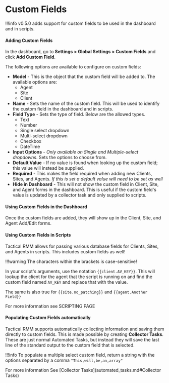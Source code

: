 # Custom Fields

!!!info 
    v0.5.0 adds support for custom fields to be used in the dashboard and in scripts.

#### Adding Custom Fields

In the dashboard, go to **Settings > Global Settings > Custom Fields** and click **Add Custom Field**.

The following options are available to configure on custom fields:

- **Model** - This is the object that the custom field will be added to. The available options are:
    - Agent
    - Site
    - Client
- **Name** - Sets the name of the custom field. This will be used to identify the custom field in the dashboard and in scripts.
- **Field Type** - Sets the type of field. Below are the allowed types.
    - Text
    - Number
    - Single select dropdown
    - Multi-select dropdown
    - Checkbox
    - DateTime
- **Input Options** - *Only available on Single and Multiple-select dropdowns*. Sets the options to choose from.
- **Default Value** - If no value is found when looking up the custom field; this value will instead be supplied.
- **Required** - This makes the field required when adding new Clients, Sites, and Agents. *If this is set a default value will need to be set as well*
- **Hide in Dashboard** - This will not show the custom field in Client, Site, and Agent forms in the dashboard. This is useful if the custom field's value is updated by a collector task and only supplied to scripts.

#### Using Custom Fields in the Dashboard

Once the custom fields are added, they will show up in the Client, Site, and Agent Add/Edit forms.

#### Using Custom Fields in Scripts

Tactical RMM allows for passing various database fields for Clients, Sites, and Agents in scripts. This includes custom fields as well! 

!!!warning
    The characters within the brackets is case-sensitive!

In your script's arguments, use the notation `{{client.AV_KEY}}`. This will lookup the client for the agent that the script is running on and find the custom field named `AV_KEY` and replace that with the value.

The same is also true for `{{site.no_patching}}` and `{{agent.Another Field}}`

For more information see SCRIPTING PAGE

#### Populating Custom Fields automatically

Tactical RMM supports automatically collecting information and saving them directly to custom fields. This is made possible by creating **Collector Tasks**. These are just normal Automated Tasks, but instead they will save the last line of the standard output to the custom field that is selected.

!!!info
    To populate a multiple select custom field, return a string with the options separated by a comma `"This,will,be,an,array"`

For more information See [Collector Tasks](automated_tasks.md#Collector Tasks)
